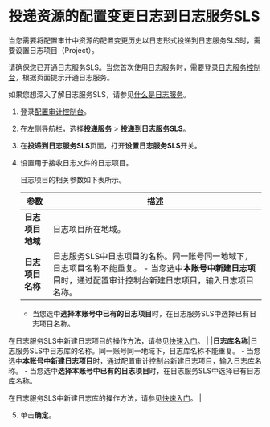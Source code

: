 # 投递资源的配置变更日志到日志服务SLS

当您需要将配置审计中资源的配置变更历史以日志形式投递到日志服务SLS时，需要设置日志项目（Project）。

请确保您已开通日志服务SLS。当您首次使用日志服务时，需要登录[日志服务控制台](https://sls.console.aliyun.com)，根据页面提示开通日志服务。

如果您想深入了解日志服务SLS，请参见[什么是日志服务](/intl.zh-CN/产品简介/什么是日志服务.md)。

1.  登录[配置审计控制台](https://config.console.aliyun.com)。

2.  在左侧导航栏，选择**投递服务** \> **投递到日志服务SLS**。

3.  在**投递到日志服务SLS**页面，打开**设置日志服务SLS**开关。

4.  设置用于接收日志文件的日志项目。

    日志项目的相关参数如下表所示。

    |参数|描述|
    |--|--|
    |**日志项目地域**|日志项目所在地域。|
    |**日志项目名称**|日志服务SLS中日志项目的名称。同一账号同一地域下，日志项目名称不能重复。    -   当您选中**本账号中新建日志项目**时，通过配置审计控制台新建日志项目，输入日志项目名称。
    -   当您选中**选择本账号中已有的日志项目**时，在日志服务SLS中选择已有日志项目名称。

在日志服务SLS中新建日志项目的操作方法，请参见[快速入门](/intl.zh-CN/快速入门/快速入门.md)。 |
    |**日志库名称**|日志服务SLS中日志库的名称。同一账号同一地域下，日志库名称不能重复。    -   当您选中**本账号中新建日志项目**时，通过配置审计控制台新建日志项目，输入日志库名称。
    -   当您选中**选择本账号中已有的日志项目**时，在日志服务SLS中选择已有日志库名称。

在日志服务SLS中新建日志库的操作方法，请参见[快速入门](/intl.zh-CN/快速入门/快速入门.md)。 |

5.  单击**确定**。


